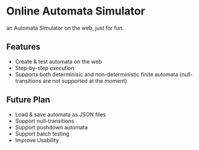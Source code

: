 # Online Automata Simulator
an Automata Simulator on the web, just for fun.

## Features
- Create & test automata on the web
- Step-by-step execution
- Supports both determinisic and non-deterministic finite automata (null-transitions are not supported at the moment)

## Future Plan
- Load & save automata as JSON files
- Support null-transitions
- Support pushdown automata
- Support batch testing
- Improve Usability
